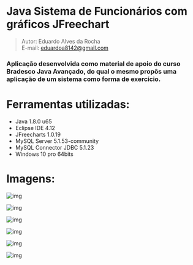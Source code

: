 # Java Sistema de Funcionários com gráficos JFreechart

> Autor: Eduardo Alves da Rocha  
> E-mail: eduardoa8142@gmail.com  

### Aplicação desenvolvida como material de apoio do curso Bradesco Java Avançado, do qual o mesmo propôs uma aplicação de um sistema como forma de exercício.

# Ferramentas utilizadas:
- Java 1.8.0 u65
- Eclipse IDE 4.12
- JFreecharts 1.0.19
- MySQL Server 5.1.53-community
- MySQL Connector JDBC 5.1.23
- Windows 10 pro 64bits


# Imagens:
![img](https://i.imgur.com/g8stLYU.png)

![img](https://i.imgur.com/HzPPu8J.png)

![img](https://i.imgur.com/EnKwBfw.png)

![img](https://i.imgur.com/0XWXM2I.png)

![img](https://i.imgur.com/NJL1xfb.png)

![img](https://i.imgur.com/rBFG3bv.png)
